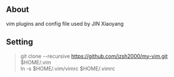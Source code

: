 ## About
vim plugins and config file used by JIN Xiaoyang

## Setting
> git clone --recursive https://github.com/jzsh2000/my-vim.git $HOME/.vim <br/>
> ln -s $HOME/.vim/vimrc $HOME/.vimrc
